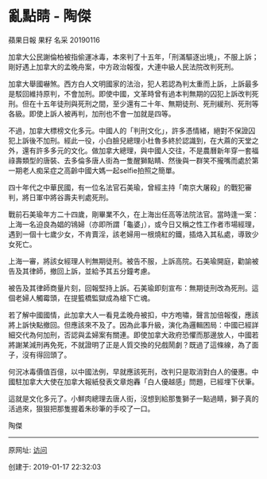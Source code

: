 # 亂點睛 - 陶傑

蘋果日報 果籽 名采 20190116

加拿大公民謝倫柏被指偷運冰毒，本來判了十五年，「刑滿驅逐出境」，不服上訴；剛好遇上加拿大的孟晚舟案，中方政治報復，大連中級人民法院改判死刑。  

加拿大舉國嚇煞。西方白人文明國家的法治，犯人若認為判太重而上訴，上訴最多是駁回維持原判，不會加刑。即使中國，文革時曾有過本判無期的囚犯上訴改判死刑。但在十五年徒刑與死刑之間，至少還有二十年、無期徒刑、死刑緩刑、死刑等各級。即使上訴人被再判，加刑也不會一加就是四等。  

不過，加拿大標榜文化多元。中國人的「判刑文化」，許多憑情緒，絕對不保證囚犯上訴後不加刑。經此一役，小白臉兒總理小杜魯多終於認識到，在大蔴的天堂之外，還有許多多元的文化。做加拿大總理，與中國人交往，不是農曆新年穿一套福祿壽類型的唐裝、去多倫多唐人街為一隻醒獅點睛、然後與一群笑不攏嘴而處於第一期老人痴呆症之高齡中國大媽一起selfie拍照之簡單。  

四十年代之中華民國，有一位名法官石美瑜，曾經主持「南京大屠殺」的戰犯審判，將日軍中將谷壽夫判處死刑。  

戰前石美瑜年方二十四歲，剛畢業不久，在上海出任高等法院法官。當時逢一案：上海一名迫良為娼的鴇婦（亦即所謂「龜婆」），或今日又稱之性工作者市場經理，遇到一個十七歲少女，不肯賣淫，該老婦用一根燒紅的鐵，插烙入其私處，導致少女死亡。  

上海一審，將該女經理人判無期徒刑。被告不服，上訴高院。石美瑜開庭，勸諭被告及其律師，撤回上訴，並給予其五分鐘考慮。  

被告及其律師商量片刻，回報堅持上訴。石美瑜即刻宣布：無期徒刑改為死刑。這個老婦人觸霉頭，在提籃橋監獄成為槍下亡魂。  

若了解中國國情，此加拿大人一看見孟晚舟被扣，中方咆嘯，聲言加倍報復，應該將上訴快點撤回。但應該來不及了。因為此事升級，演化為邏輯困局：中國已經詳細交代為何加刑，否認與孟婦案有關連。即使加拿大政府恐懼而那邊放人，中國若將謝某減刑再免死，不就證明了正是人質交換的兒戲鬧劇？既過了這條線，為了面子，沒有得回頭了。  

何況冰毒價值百億，以中國法例，早就應該死刑，改判只是取消對白人的優惠。中國駐加拿大大使在加拿大報紙發表文章炮轟「白人優越感」問題，已經埋下伏筆。  

這就是文化多元了。小鮮肉總理去唐人街，沒想到給那隻獅子一點過睛，獅子真的活過來，狠狠把那隻握着朱砂筆的手咬了一口。 

陶傑

------

原网址: [访问](https://hk.lifestyle.appledaily.com/lifestyle/columnist/%E9%99%B6%E5%82%91/daily/article/20190116/20591644)

创建于: 2019-01-17 22:32:03